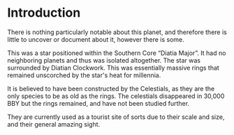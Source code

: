 # Introduction

There is nothing particularly notable about this planet, and therefore there is little to uncover or document about it, however there is some.

This was a star positioned within the Southern Core “Diatia Major”.
It had no neighboring planets and thus was isolated altogether.
The star was surrounded by Diatian Clockwork.
This was essentially massive rings that remained unscorched by the star's heat for millennia.

It is believed to have been constructed by the Celestials, as they are the only species to be as old as the rings.
The celestials disappeared in 30,000 BBY but the rings remained, and have not been studied further.

They are currently used as a tourist site of sorts due to their scale and size, and their general amazing sight.
